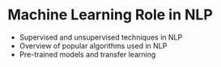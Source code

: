 # Machine Learning Role in NLP

* Supervised and unsupervised techniques in NLP
* Overview of popular algorithms used in NLP
* Pre-trained models and transfer learning
